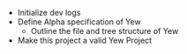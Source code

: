 - Initialize dev logs
- Define Alpha specification of Yew
  - Outline the file and tree structure of Yew 
- Make this project a valid Yew Project